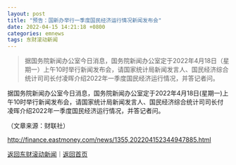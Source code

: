 ```yaml
---
layout: post
title: "预告：国新办举行一季度国民经济运行情况新闻发布会"
date: 2022-04-15 14:21:18 +0800
categories: emnews
tags: 东财滚动新闻
---
```

> 据国务院新闻办公室今日消息，国务院新闻办公室定于2022年4月18日（星期一）上午10时举行新闻发布会，请国家统计局新闻发言人、国民经济综合统计司司长付凌晖介绍2022年一季度国民经济运行情况，并答记者问。

<p>据国务院新闻办公室今日消息，国务院新闻办公室定于2022年4月18日(星期一)上午10时举行新闻发布会，请国家统计局新闻发言人、国民经济综合统计司司长付凌晖介绍2022年一季度国民经济运行情况，并答记者问。</p><p class="em_media">（文章来源：财联社）</p>

<http://finance.eastmoney.com/news/1355,202204152344947885.html>

[返回东财滚动新闻](//finews.withounder.com/emnews/)｜[返回首页](//finews.withounder.com/)